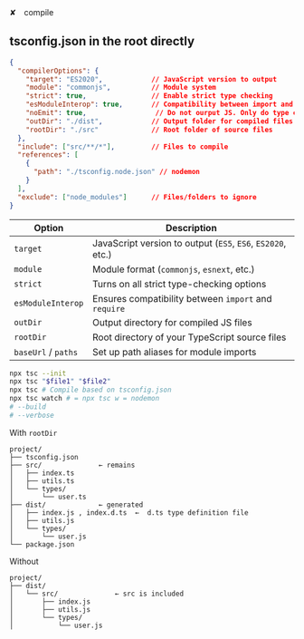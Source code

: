 ✘　compile

## tsconfig.json in the root directly

```json
{
  "compilerOptions": {
    "target": "ES2020",            // JavaScript version to output
    "module": "commonjs",          // Module system
    "strict": true,                // Enable strict type checking
    "esModuleInterop": true,       // Compatibility between import and require
    "noEmit": true,                 // Do not ourput JS. Only do type check
    "outDir": "./dist",            // Output folder for compiled files
    "rootDir": "./src"             // Root folder of source files
  },
  "include": ["src/**/*"],         // Files to compile
  "references": [
    {
      "path": "./tsconfig.node.json" // nodemon
    }
  ],
  "exclude": ["node_modules"]      // Files/folders to ignore
}
```



| Option              | Description                                                 |
| ------------------- | ----------------------------------------------------------- |
| `target`            | JavaScript version to output (`ES5`, `ES6`, `ES2020`, etc.) |
| `module`            | Module format (`commonjs`, `esnext`, etc.)                  |
| `strict`            | Turns on all strict type-checking options                   |
| `esModuleInterop`   | Ensures compatibility between `import` and `require`        |
| `outDir`            | Output directory for compiled JS files                      |
| `rootDir`           | Root directory of your TypeScript source files              |
| `baseUrl` / `paths` | Set up path aliases for module imports                      |

```bash
npx tsc --init
npx tsc "$file1" "$file2"
npx tsc # Compile based on tsconfig.json
npx tsc watch # = npx tsc w = nodemon
# --build 
# --verbose
```



With `rootDir`
```
project/
├── tsconfig.json
├── src/              ← remains
│   ├── index.ts
│   ├── utils.ts
│   └── types/
│       └── user.ts
├── dist/             ← generated
│   ├── index.js , index.d.ts  ←  d.ts type definition file
│   ├── utils.js
│   └── types/
│       └── user.js
└── package.json
```
Without
```
project/
├── dist/
│   └── src/              ← src is included
│       ├── index.js
│       ├── utils.js
│       └── types/
│           └── user.js
```
